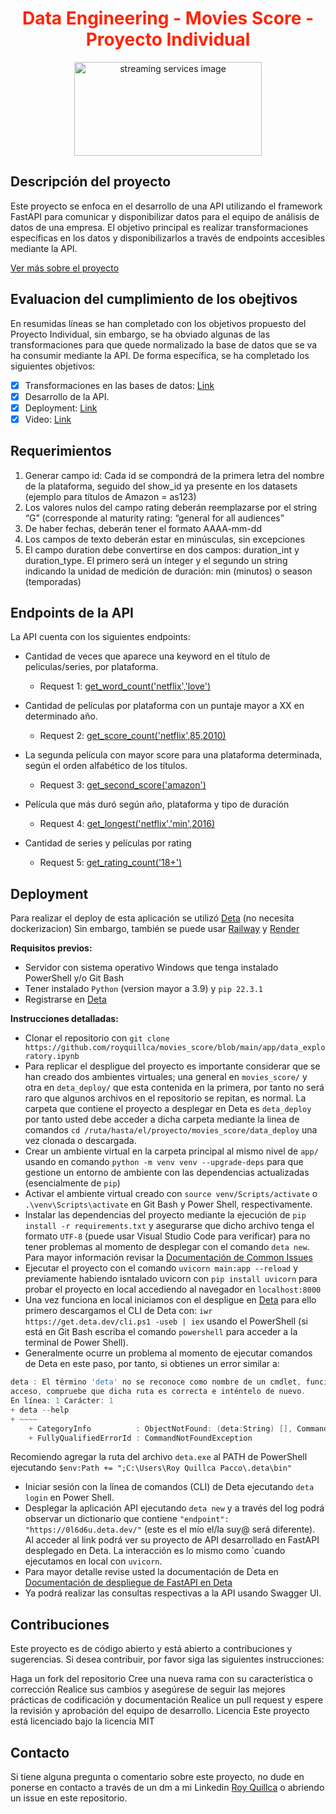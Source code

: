 # <h1 align=center style="color: #FF2403">Data Engineering - Movies Score - Proyecto Individual</h1>

<div align='center'>
    <img src='https://editor.analyticsvidhya.com/uploads/58713tvshows1.jpeg' alt='streaming services image' style="width:300px; height:150px;">
</div>

## Descripción del proyecto

Este proyecto se enfoca en el desarrollo de una API utilizando el framework FastAPI para comunicar y disponibilizar datos para el equipo de análisis de datos de una empresa. El objetivo principal es realizar transformaciones específicas en los datos y disponibilizarlos a través de endpoints accesibles mediante la API.

[Ver más sobre el proyecto](https://github.com/royquillca/movies_score/blob/main/app/data_exploratory.ipynb)
## Evaluacion del cumplimiento de los obejtivos
En resumidas líneas se han completado con los objetivos propuesto del Proyecto Individual, sin embargo, se ha obviado algunas de las transformaciones para que quede normalizado la base de datos que se va ha consumir mediante la API.
De forma específica, se ha completado los siguientes objetivos:

- [x] Transformaciones en las bases de datos: [Link](https://github.com/royquillca/movies_score/blob/main/app/data_exploratory.ipynb)
- [x] Desarrollo de la API.
- [x] Deployment: [Link](https://0l6d6u.deta.dev/)
- [x] Video: [Link]()

## Requerimientos

1. Generar campo id: Cada id se compondrá de la primera letra del nombre de la plataforma, seguido del show_id ya presente en los datasets (ejemplo para títulos de Amazon = as123)
2. Los valores nulos del campo rating deberán reemplazarse por el string “G” (corresponde al maturity rating: “general for all audiences”
3. De haber fechas, deberán tener el formato AAAA-mm-dd
4. Los campos de texto deberán estar en minúsculas, sin excepciones
5. El campo duration debe convertirse en dos campos: duration_int y duration_type. El primero será un integer y el segundo un string indicando la unidad de medición de duración: min (minutos) o season (temporadas)

## Endpoints de la API

La API cuenta con los siguientes endpoints:

* Cantidad de veces que aparece una keyword en el título de peliculas/series, por plataforma.
  * Request 1: [get_word_count('netflix','love')](https://0l6d6u.deta.dev/get_word_count/netflix/love)

* Cantidad de películas por plataforma con un puntaje mayor a XX en determinado año.
  * Request 2: [get_score_count('netflix',85,2010)](https://0l6d6u.deta.dev/get_score_count/netflix/85/2010)

* La segunda película con mayor score para una plataforma determinada, según el orden alfabético de los títulos.
  * Request 3: [get_second_score('amazon')](https://0l6d6u.deta.dev/get_second_score/amazon)

* Película que más duró según año, plataforma y tipo de duración
  * Request 4: [get_longest('netflix','min',2016)](https://0l6d6u.deta.dev/get_longest/netflix/min/2016)

* Cantidad de series y películas por rating
  * Request 5: [get_rating_count('18+')](https://0l6d6u.deta.dev/get_rating_count/18+)

## Deployment

Para realizar el deploy de esta aplicación se utilizó [Deta](https://www.deta.sh/) (no necesita dockerizacion) Sin embargo, también se puede usar [Railway](https://railway.app/) y [Render](https://render.com/)

**Requisitos previos:**
  * Servidor con sistema operativo Windows que tenga instalado PowerShell y/o Git Bash
  * Tener instalado ``Python`` (version mayor a 3.9) y ``pip 22.3.1``
  * Registrarse en [Deta](https://www.deta.sh/)

**Instrucciones detalladas:**

* Clonar el repositorio con ```git clone https://github.com/royquillca/movies_score/blob/main/app/data_exploratory.ipynb```
* Para replicar el despligue del proyecto es importante considerar que se han creado dos ambientes virtuales; una general en ``movies_score/`` y otra en ``deta_deploy/`` que esta contenida en la primera, por tanto no será raro que algunos archivos en el repositorio se repitan, es normal. La carpeta que contiene el proyecto a desplegar en Deta es ``deta_deploy`` por tanto usted debe acceder a dicha carpeta mediante la linea de comandos ``cd /ruta/hasta/el/proyecto/movies_score/data_deploy`` una vez clonada o descargada.
* Crear un ambiente virtual en la carpeta principal al mismo nivel de ``app/`` usando en comando ``python -m venv venv --upgrade-deps`` para que gestione un entorno de ambiente con las dependencias actualizadas (esencialmente de ``pip``)
* Activar el ambiente virtual creado con ``source venv/Scripts/activate`` o ``.\venv\Scripts\activate`` en Git Bash y Power Shell, respectivamente.
* Instalar las dependencias del proyecto mediante la ejecución de ``pip install -r requirements.txt`` y asegurarse que dicho archivo tenga el formato ``UTF-8`` (puede usar Visual Studio Code para verificar) para no tener problemas al momento de desplegar con el comando ``deta new``. Para mayor información revisar la [Documentación de Common Issues](https://docs.deta.sh/docs/common_issues/)
* Ejecutar el proyecto con el comando ``uvicorn main:app --reload`` y previamente habiendo isntalado uvicorn con ``pip install uvicorn`` para probar el proyecto en local accediendo al navegador en ``localhost:8000``
* Una vez funciona en local iniciamos con el despligue en [Deta](https://www.deta.sh/) para ello primero descargamos el CLI de Deta con: ``iwr https://get.deta.dev/cli.ps1 -useb | iex`` usando el PowerShell (si está en Git Bash escriba el comando ``powershell`` para acceder a la terminal de Power Shell).
*  Generalmente ocurre un problema al momento de ejecutar comandos de Deta en este paso, por tanto, si obtienes un error similar a:

```powershell
deta : El término 'deta' no se reconoce como nombre de un cmdlet, función, archivo de script o programa ejecutable. Compruebe si escribió correctamente el nombre o, si incluyó una ruta de
acceso, compruebe que dicha ruta es correcta e inténtelo de nuevo.
En línea: 1 Carácter: 1
+ deta --help
+ ~~~~
    + CategoryInfo          : ObjectNotFound: (deta:String) [], CommandNotFoundException
    + FullyQualifiedErrorId : CommandNotFoundException
```
Recomiendo agregar la ruta del archivo ``deta.exe`` al PATH de PowerShell ejecutando ``$env:Path += ";C:\Users\Roy Quillca Pacco\.deta\bin"``

* Iniciar sesión con la línea de comandos (CLI) de Deta ejecutando ``deta login`` en Power Shell.
* Desplegar la aplicación API ejecutando ``deta new`` y a través del log podrá observar un dictionario que contiene ``"endpoint": "https://0l6d6u.deta.dev/"`` (este es el mío el/la suy@ será diferente). Al acceder al link podrá ver su proyecto de API desarrollado en FastAPI desplegado en Deta. La interacción es lo mismo como `cuando ejecutamos en local con ``uvicorn``.
* Para mayor detalle revise usted la documentación de Deta en [Documentación de despliegue de FastAPI en Deta](https://fastapi.tiangolo.com/deployment/deta/#__tabbed_1_2)
* Ya podrá realizar las consultas respectivas a la API usando Swagger UI.
## Contribuciones

Este proyecto es de código abierto y está abierto a contribuciones y sugerencias. Si desea contribuir, por favor siga las siguientes instrucciones:

Haga un fork del repositorio
Cree una nueva rama con su característica o corrección
Realice sus cambios y asegúrese de seguir las mejores prácticas de codificación y documentación
Realice un pull request y espere la revisión y aprobación del equipo de desarrollo.
Licencia
Este proyecto está licenciado bajo la licencia MIT

## Contacto

Si tiene alguna pregunta o comentario sobre este proyecto, no dude en ponerse en contacto a través de un dm a mi Linkedin [Roy Quillca](https://www.linkedin.com/in/royquillca/) o abriendo un issue en este repositorio.